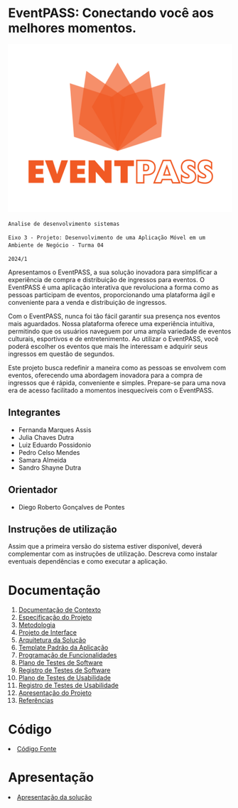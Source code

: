 # EventPASS: Conectando você aos melhores momentos.

![Logo EventPASS](docs/img/logo-eventpass.png)

`Analise de desenvolvimento sistemas`

`Eixo 3 - Projeto: Desenvolvimento de uma Aplicação Móvel em um Ambiente de Negócio - Turma 04`

`2024/1`

Apresentamos o EventPASS, a sua solução inovadora para simplificar a experiência de compra e distribuição de ingressos para eventos. O EventPASS é uma aplicação interativa que revoluciona a forma como as pessoas participam de eventos, proporcionando uma plataforma ágil e conveniente para a venda e distribuição de ingressos.

Com o EventPASS, nunca foi tão fácil garantir sua presença nos eventos mais aguardados. Nossa plataforma oferece uma experiência intuitiva, permitindo que os usuários naveguem por uma ampla variedade de eventos culturais, esportivos e de entretenimento. Ao utilizar o EventPASS, você poderá escolher os eventos que mais lhe interessam e adquirir seus ingressos em questão de segundos.

Este projeto busca redefinir a maneira como as pessoas se envolvem com eventos, oferecendo uma abordagem inovadora para a compra de ingressos que é rápida, conveniente e simples. Prepare-se para uma nova era de acesso facilitado a momentos inesquecíveis com o EventPASS.

## Integrantes

- Fernanda Marques Assis
- Julia Chaves Dutra
- Luiz Eduardo Possidonio
- Pedro Celso Mendes
- Samara Almeida
- Sandro Shayne Dutra

## Orientador

* Diego Roberto Gonçalves de Pontes

## Instruções de utilização

Assim que a primeira versão do sistema estiver disponível, deverá complementar com as instruções de utilização. Descreva como instalar eventuais dependências e como executar a aplicação.

# Documentação

<ol>
<li><a href="docs/01-Documentação de Contexto.md"> Documentação de Contexto</a></li>
<li><a href="docs/02-Especificação do Projeto.md"> Especificação do Projeto</a></li>
<li><a href="docs/03-Metodologia.md"> Metodologia</a></li>
<li><a href="docs/04-Projeto de Interface.md"> Projeto de Interface</a></li>
<li><a href="docs/05-Arquitetura da Solução.md"> Arquitetura da Solução</a></li>
<li><a href="docs/06-Template Padrão da Aplicação.md"> Template Padrão da Aplicação</a></li>
<li><a href="docs/07-Programação de Funcionalidades.md"> Programação de Funcionalidades</a></li>
<li><a href="docs/08-Plano de Testes de Software.md"> Plano de Testes de Software</a></li>
<li><a href="docs/09-Registro de Testes de Software.md"> Registro de Testes de Software</a></li>
<li><a href="docs/10-Plano de Testes de Usabilidade.md"> Plano de Testes de Usabilidade</a></li>
<li><a href="docs/11-Registro de Testes de Usabilidade.md"> Registro de Testes de Usabilidade</a></li>
<li><a href="docs/12-Apresentação do Projeto.md"> Apresentação do Projeto</a></li>
<li><a href="docs/13-Referências.md"> Referências</a></li>
</ol>

# Código

<li><a href="src/README.md"> Código Fonte</a></li>

# Apresentação

<li><a href="presentation/README.md"> Apresentação da solução</a></li>
